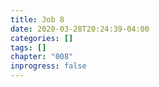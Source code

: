 ```yaml
---
title: Job 8
date: 2020-03-28T20:24:39-04:00
categories: []
tags: []
chapter: "008"
inprogress: false
---
```


